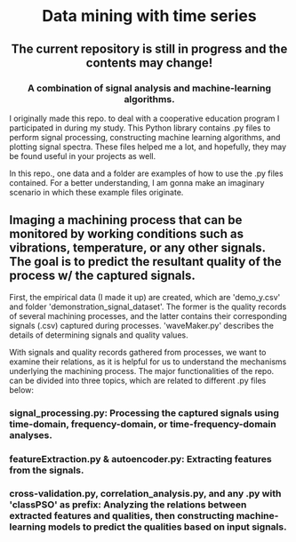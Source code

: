 <br />
<div align="center">
  <h1 align="center">Data mining with time series</h1>
  <h2 align="center">The current repository is still in progress and the contents may change!</h2>
  <h3 align="center">
    A combination of signal analysis and machine-learning algorithms.
    <br />
  </p>
</div>
I originally made this repo. to deal with a cooperative education program I participated in during my study. This Python library contains .py files to perform signal processing, constructing machine learning algorithms, and plotting signal spectra. These files helped me a lot, and hopefully, they may be found useful in your projects as well.

In this repo., one data and a folder are examples of how to use the .py files contained. For a better understanding, I am gonna make an imaginary scenario in which these example files originate.
## Imaging a machining process that can be monitored by working conditions such as vibrations, temperature, or any other signals. The goal is to predict the resultant quality of the process w/ the captured signals.
First, the empirical data (I made it up) are created, which are 'demo_y.csv' and folder 'demonstration_signal_dataset'. The former is the quality records of several machining processes, and the latter contains their corresponding signals (.csv) captured during processes. 'waveMaker.py' describes the details of determining signals and quality values.

With signals and quality records gathered from processes, we want to examine their relations, as it is helpful for us to understand the mechanisms underlying the machining process. The major functionalities of the repo. can be divided into three topics, which are related to different .py files below:
### signal_processing.py: Processing the captured signals using time-domain, frequency-domain, or time-frequency-domain analyses.
### featureExtraction.py & autoencoder.py: Extracting features from the signals.
### cross-validation.py, correlation_analysis.py, and any .py with 'classPSO' as prefix: Analyzing the relations between extracted features and qualities, then constructing machine-learning models to predict the qualities based on input signals.
